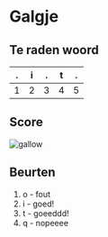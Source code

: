 # Galgje

## Te raden woord

|.|i|.|t|.|
|-|-|-|-|-|
|1|2|3|4|5|

## Score
![gallow](./images/2.png)

## Beurten
1. o - fout
2. i - goed!
3. t - goeeddd!
4. q - nopeeee